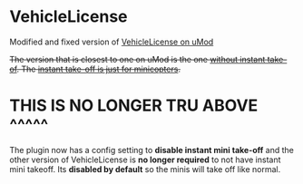 # VehicleLicense
Modified and fixed version of [VehicleLicense on uMod](https://umod.org/plugins/vehicle-license)

~~The version that is closest to one on uMod is the one [without instant take-of](https://github.com/ViolationHandler-exe/VehicleLicense/blob/main/VehicleLicenceNoInstantMini.cs). The [instant take-off is just for minicopters](https://github.com/ViolationHandler-exe/VehicleLicense/blob/main/VehicleLicence.cs).~~

# THIS IS NO LONGER TRU ABOVE ^^^^^
The plugin now has a config setting to **disable instant mini take-off** and the other version of VehicleLicense is **no longer required** to not have instant mini takeoff. Its **disabled by default** so the minis will take off like normal.
